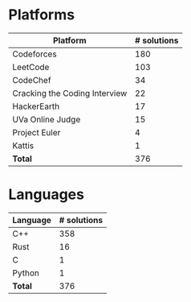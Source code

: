 # Platforms
Platform | # solutions
-------- | -----------
Codeforces | 180
LeetCode | 103
CodeChef | 34
Cracking the Coding Interview | 22
HackerEarth | 17
UVa Online Judge | 15
Project Euler | 4
Kattis | 1
**Total** | 376

# Languages
Language | # solutions
-------- | -----------
C++ | 358
Rust | 16
C | 1
Python | 1
**Total** | 376

